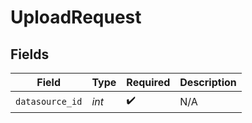 # UploadRequest


## Fields

| Field              | Type               | Required           | Description        |
| ------------------ | ------------------ | ------------------ | ------------------ |
| `datasource_id`    | *int*              | :heavy_check_mark: | N/A                |